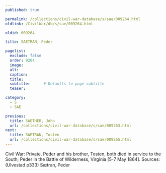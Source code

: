 ```yaml
---
published: true

permalink: /collections/civil-war-database/s/sae/009264.html
oldlink: /CivilWar/db/s/sae/009264.html

oldid: 009264

title: SAETRAN, Peder

pagelist:
  exclude: false
  order: 9264
  image: 
  alt:
  caption:
  title:
  subtitle:      # Defaults to page subtitle
  teaser:

category: 
  - S 
  - SAE

previous:
  title: SAETHER, John
  url: /collections/civil-war-database/s/sae/009263.html  
next:
  title: SAETRAN, Tosten
  url: /collections/civil-war-database/s/sae/009265.html   
---
```

Civil War: Private. Peder and his brother, Tosten, both died in service to the South; Peder in the Battle of Wilderness, Virginia [5-7 May 1864]. Sources: (Ulvestad p333) &#147;S&aelig;tran, Peder&#148;